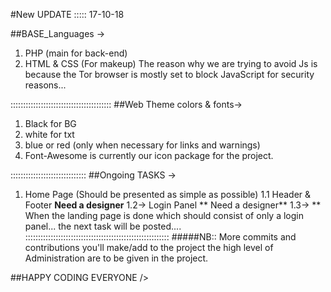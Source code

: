 
#New UPDATE ::::: 17-10-18

##BASE_Languages ->

1. PHP (main for back-end)
2. HTML & CSS (For makeup)
The reason why we are trying to avoid Js is because the Tor browser is mostly set to block JavaScript for security reasons...

::::::::::::::::::::::::::::::::::::::::
##Web Theme colors & fonts->
1. Black for BG
2. white for txt
3. blue or red (only when necessary for links and warnings)
4. Font-Awesome is currently our icon package for the project.

::::::::::::::::::::::::::::::
##Ongoing TASKS ->

1. Home Page (Should be presented as simple as possible)
1.1 Header & Footer **Need a designer**
1.2-> Login Panel ** Need a designer**
1.3-> ** When the landing page is done which should consist of only a login panel... the next task will be posted....
:::::::::::::::::::::::::::::::::::::::::::::::::::::::::
#####NB:: More commits and contributions you'll make/add to the project the high level of Administration are to be given in the project. 


##HAPPY CODING EVERYONE />
